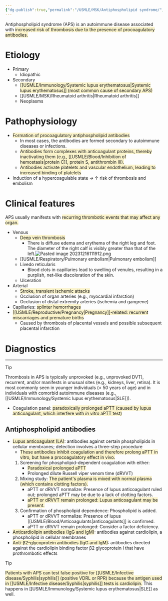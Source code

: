 ```yaml
---
{"dg-publish":true,"permalink":"/USMLE/MSK/Antiphospholipid syndrome/","title":"Antiphospholipid syndrome"}
---
```


Antiphospholipid syndrome (APS) is an autoimmune disease associated with <span style="background:rgba(240, 200, 0, 0.2)">increased risk of thrombosis due to the presence of procoagulatory antibodies.</span>
# Etiology
- Primary
	- Idiopathic
- Secondary
	- <span style="background:rgba(240, 200, 0, 0.2)">[[USMLE/Immunology/Systemic lupus erythematosus\|Systemic lupus erythematosus]] (most common cause of secondary APS)</span>
	- [[USMLE/MSK/Rheumatoid arthritis\|Rheumatoid arthritis]]
	- Neoplasms
# Pathophysiology
- <span style="background:rgba(240, 200, 0, 0.2)">Formation of procoagulatory antiphospholipid antibodies </span>
	- In most cases, the antibodies are formed secondary to autoimmune diseases or infections.
	- <span style="background:rgba(240, 200, 0, 0.2)">Antibodies form complexes with anticoagulant proteins, thereby inactivating them (e.g., [[USMLE/Blood/Inhibition of hemostasis\|protein C]], protein S, antithrombin III).</span>
	- <span style="background:rgba(240, 200, 0, 0.2)">Antibodies activate platelets and vascular endothelium, leading to increased binding of platelets</span>
- Induction of a hypercoagulable state → ↑ risk of thrombosis and embolism
# Clinical features
APS usually manifests with <span style="background:rgba(240, 200, 0, 0.2)">recurring thrombotic events that may affect any organ.</span>
- Venous
	- <span style="background:rgba(240, 200, 0, 0.2)">Deep vein thrombosis </span>
		- There is diffuse edema and erythema of the right leg and foot. The diameter of the right calf is visibly greater than that of the left.![Pasted image 20231216111912.png](/img/user/appendix/Pasted%20image%2020231216111912.png)
	- [[USMLE/Respiratory/Pulmonary embolism\|Pulmonary embolism]]
	- Livedo reticularis 
		- Blood clots in capillaries lead to swelling of venules, resulting in a purplish, net-like discoloration of the skin.
	- Ulceration
- Arterial
	- <span style="background:rgba(240, 200, 0, 0.2)">Stroke, transient ischemic attacks</span>
	- Occlusion of organ arteries (e.g., myocardial infarction)
	- Occlusion of distal extremity arteries (ischemia and gangrene)
- Capillaries: <span style="background:rgba(240, 200, 0, 0.2)">splinter hemorrhages</span> 
- <span style="background:rgba(240, 200, 0, 0.2)">[[USMLE/Reproductive/Pregnancy\|Pregnancy]]-related: recurrent miscarriages and premature births </span>
	- Caused by thrombosis of placental vessels and possible subsequent placental infarction
# Diagnostics
---
>[!tip] 
>Thrombosis in APS is typically unprovoked (e.g., unprovoked DVT), recurrent, and/or manifests in unusual sites (e.g., kidneys, liver, retina). It is most commonly seen in younger individuals (< 50 years of age) and in individuals with comorbid autoimmune diseases (e.g., [[USMLE/Immunology/Systemic lupus erythematosus\|SLE]]).
- Coagulation panel: <span style="background:rgba(240, 200, 0, 0.2)">paradoxically prolonged aPTT (caused by lupus anticoagulant, which interfere with *in vitro* aPTT test)</span>
## Antiphospholipid antibodies
- <span style="background:rgba(240, 200, 0, 0.2)">Lupus anticoagulant (LA)</span>: antibodies against certain phospholipids in cellular membranes; detection involves a three-step procedure
	- <span style="background:rgba(240, 200, 0, 0.2)">These antibodies inhibit coagulation and therefore prolong aPTT in vitro, but have a procoagulatory effect in vivo.</span>
	1. Screening for phospholipid-dependent coagulation with either:
		- <span style="background:rgba(240, 200, 0, 0.2)">Paradoxical prolonged aPTT</span>
		- Prolonged dilute Russell viper venom time (dRVVT)
	2. Mixing study: <span style="background:rgba(240, 200, 0, 0.2)">The patient's plasma is mixed with normal plasma (which contains clotting factors).</span>
		- aPTT or dRVVT normalize: Presence of lupus anticoagulant ruled out; prolonged aPTT may be due to a lack of clotting factors.
		- <span style="background:rgba(240, 200, 0, 0.2)">aPTT or dRVVT remain prolonged: Lupus anticoagulant may be present.</span>
	3. Confirmation of phospholipid dependence: Phospholipid is added.
		- aPTT or dRVVT normalize: Presence of lupus [[USMLE/Blood/Anticoagulants\|anticoagulants]] is confirmed.
		- aPTT or dRVVT remain prolonged: Consider a factor deficiency.
- <span style="background:rgba(240, 200, 0, 0.2)">Anticardiolipin antibodies (IgG and IgM)</span>: antibodies against cardiolipin, a phospholipid in cellular membranes 
- <span style="background:rgba(240, 200, 0, 0.2)">Anti-β2-glycoprotein antibodies (IgG and IgM)</span>: antibodies directed against the cardiolipin ­binding factor β2­ glycoprotein I that have prothrombotic effects

>[!tip] 
><span style="background:rgba(240, 200, 0, 0.2)">Patients with APS can test false positive for [[USMLE/Infective disease/Syphilis\|syphilis]] (positive VDRL or RPR) because the antigen used in [[USMLE/Infective disease/Syphilis\|syphilis]] tests is cardiolipin.</span>
>This happens in [[USMLE/Immunology/Systemic lupus erythematosus\|SLE]] as well.
